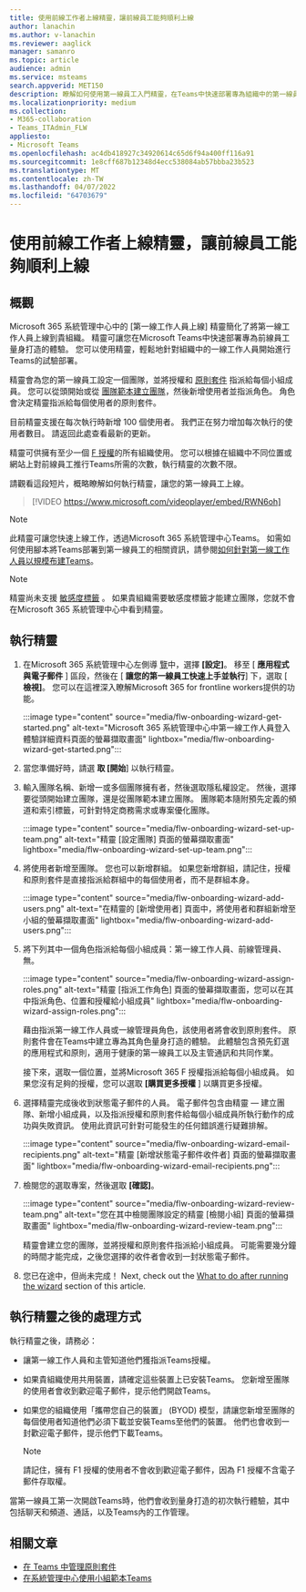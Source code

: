 ```yaml
---
title: 使用前線工作者上線精靈，讓前線員工能夠順利上線
author: lanachin
ms.author: v-lanachin
ms.reviewer: aaglick
manager: samanro
ms.topic: article
audience: admin
ms.service: msteams
search.appverid: MET150
description: 瞭解如何使用第一線員工入門精靈，在Teams中快速部署專為組織中的第一線員工和經理量身打造的體驗。
ms.localizationpriority: medium
ms.collection:
- M365-collaboration
- Teams_ITAdmin_FLW
appliesto:
- Microsoft Teams
ms.openlocfilehash: ac4db418927c34920614c65d6f94a400ff116a91
ms.sourcegitcommit: 1e8cff687b12348d4ecc538084ab57bbba23b523
ms.translationtype: MT
ms.contentlocale: zh-TW
ms.lasthandoff: 04/07/2022
ms.locfileid: "64703679"
---
```

# <a name="use-the-frontline-worker-onboarding-wizard-to-get-your-frontline-workforce-up-and-running"></a>使用前線工作者上線精靈，讓前線員工能夠順利上線

## <a name="overview"></a>概觀

Microsoft 365 系統管理中心中的 [第一線工作人員上線] 精靈簡化了將第一線工作人員上線到貴組織。 精靈可讓您在Microsoft Teams中快速部署專為前線員工量身打造的體驗。 您可以使用精靈，輕鬆地針對組織中的一線工作人員開始進行Teams的試驗部署。

精靈會為您的第一線員工設定一個團隊，並將授權和 [原則套件](manage-policy-packages.md) 指派給每個小組成員。 您可以從頭開始或從 [團隊範本建立團隊](get-started-with-teams-templates-in-the-admin-console.md)，然後新增使用者並指派角色。 角色會決定精靈指派給每個使用者的原則套件。

目前精靈支援在每次執行時新增 100 個使用者。 我們正在努力增加每次執行的使用者數目。 請返回此處查看最新的更新。

精靈可供擁有至少一個 [F 授權](https://www.microsoft.com/microsoft-365/enterprise/frontline)的所有組織使用。 您可以根據在組織中不同位置或網站上對前線員工推行Teams所需的次數，執行精靈的次數不限。

請觀看這段短片，概略瞭解如何執行精靈，讓您的第一線員工上線。

> [!VIDEO https://www.microsoft.com/videoplayer/embed/RWN6oh]

> [!NOTE]
> 此精靈可讓您快速上線工作，透過Microsoft 365 系統管理中心Teams。 如需如何使用腳本將Teams部署到第一線員工的相關資訊，請參閱[如何針對第一線工作人員以規模布建Teams](flw-scripted-deployment.md)。

> [!NOTE]
> 精靈尚未支援 [敏感度標籤](sensitivity-labels.md) 。 如果貴組織需要敏感度標籤才能建立團隊，您就不會在Microsoft 365 系統管理中心中看到精靈。

## <a name="run-the-wizard"></a>執行精靈

1. 在Microsoft 365 系統管理中心左側導 [覽](https://admin.microsoft.com/)中，選擇 **[設定]**。 移至 [ **應用程式與電子郵件** ] 區段，然後在 [ **讓您的第一線員工快速上手並執行**] 下，選取 [ **檢視]**。 您可以在這裡深入瞭解Microsoft 365 for frontline workers提供的功能。

    :::image type="content" source="media/flw-onboarding-wizard-get-started.png" alt-text="Microsoft 365 系統管理中心中第一線工作人員登入體驗詳細資料頁面的螢幕擷取畫面" lightbox="media/flw-onboarding-wizard-get-started.png":::

2. 當您準備好時，請選 **取 [開始**] 以執行精靈。

3. 輸入團隊名稱、新增一或多個團隊擁有者，然後選取隱私權設定。 然後，選擇要從頭開始建立團隊，還是從團隊範本建立團隊。 團隊範本隨附預先定義的頻道和索引標籤，可針對特定商務需求或專案優化團隊。

    :::image type="content" source="media/flw-onboarding-wizard-set-up-team.png" alt-text="精靈 [設定團隊] 頁面的螢幕擷取畫面" lightbox="media/flw-onboarding-wizard-set-up-team.png":::

4. 將使用者新增至團隊。 您也可以新增群組。 如果您新增群組，請記住，授權和原則套件是直接指派給群組中的每個使用者，而不是群組本身。

    :::image type="content" source="media/flw-onboarding-wizard-add-users.png" alt-text="在精靈的 [新增使用者] 頁面中，將使用者和群組新增至小組的螢幕擷取畫面" lightbox="media/flw-onboarding-wizard-add-users.png":::

5. 將下列其中一個角色指派給每個小組成員：第一線工作人員、前線管理員、無。 
  
    :::image type="content" source="media/flw-onboarding-wizard-assign-roles.png" alt-text="精靈 [指派工作角色] 頁面的螢幕擷取畫面，您可以在其中指派角色、位置和授權給小組成員" lightbox="media/flw-onboarding-wizard-assign-roles.png":::

    藉由指派第一線工作人員或一線管理員角色，該使用者將會收到原則套件。 原則套件會在Teams中建立專為其角色量身打造的體驗。 此體驗包含預先釘選的應用程式和原則，適用于健康的第一線員工以及主管通訊和共同作業。

    接下來，選取一個位置，並將Microsoft 365 F 授權指派給每個小組成員。 如果您沒有足夠的授權，您可以選取 **[購買更多授權** ] 以購買更多授權。  

6. 選擇精靈完成後收到狀態電子郵件的人員。 電子郵件包含由精靈 &mdash; 建立團隊、新增小組成員，以及指派授權和原則套件給每個小組成員所執行動作的成功與失敗資訊。 使用此資訊可針對可能發生的任何錯誤進行疑難排解。

    :::image type="content" source="media/flw-onboarding-wizard-email-recipients.png" alt-text="精靈 [新增狀態電子郵件收件者] 頁面的螢幕擷取畫面" lightbox="media/flw-onboarding-wizard-email-recipients.png":::

7. 檢閱您的選取專案，然後選取 **[確認]**。

    :::image type="content" source="media/flw-onboarding-wizard-review-team.png" alt-text="您在其中檢閱團隊設定的精靈 [檢閱小組] 頁面的螢幕擷取畫面" lightbox="media/flw-onboarding-wizard-review-team.png":::

    精靈會建立您的團隊，並將授權和原則套件指派給小組成員。 可能需要幾分鐘的時間才能完成，之後您選擇的收件者會收到一封狀態電子郵件。

8. 您已在途中，但尚未完成！ Next, check out the [What to do after running the wizard](#what-to-do-after-running-the-wizard) section of this article.

## <a name="what-to-do-after-running-the-wizard"></a>執行精靈之後的處理方式

執行精靈之後，請務必：

- 讓第一線工作人員和主管知道他們獲指派Teams授權。
- 如果貴組織使用共用裝置，請確定這些裝置上已安裝Teams。 您新增至團隊的使用者會收到歡迎電子郵件，提示他們開啟Teams。
- 如果您的組織使用「攜帶您自己的裝置」 (BYOD) 模型，請讓您新增至團隊的每個使用者知道他們必須下載並安裝Teams至他們的裝置。 他們也會收到一封歡迎電子郵件，提示他們下載Teams。

    > [!NOTE]
    > 請記住，擁有 F1 授權的使用者不會收到歡迎電子郵件，因為 F1 授權不含電子郵件存取權。  

當第一線員工第一次開啟Teams時，他們會收到量身打造的初次執行體驗，其中包括聊天和頻道、通話，以及Teams內的工作管理。

## <a name="related-articles"></a>相關文章

- [在 Teams 中管理原則套件](manage-policy-packages.md)
- [在系統管理中心使用小組範本Teams](get-started-with-teams-templates-in-the-admin-console.md)
